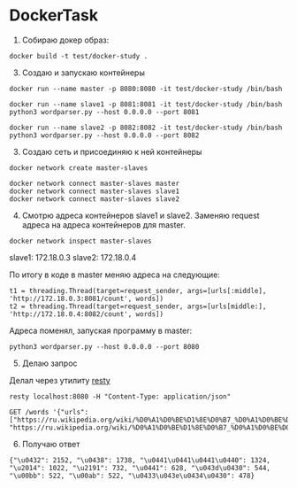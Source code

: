 # DockerTask

1. Собираю докер образ:
```
docker build -t test/docker-study .
```

3. Создаю и запускаю контейнеры
```
docker run --name master -p 8080:8080 -it test/docker-study /bin/bash
```
```
docker run --name slave1 -p 8081:8081 -it test/docker-study /bin/bash
python3 wordparser.py --host 0.0.0.0 --port 8081
```
```
docker run --name slave2 -p 8082:8082 -it test/docker-study /bin/bash
python3 wordparser.py --host 0.0.0.0 --port 8082
```

3. Создаю сеть и присоединяю к ней контейнеры
```
docker network create master-slaves

docker network connect master-slaves master
docker network connect master-slaves slave1
docker network connect master-slaves slave2
```

4. Смотрю адреса контейнеров slave1 и slave2. Заменяю request адреса на адреса контейнеров для master.
```
docker network inspect master-slaves
```

slave1: 172.18.0.3
slave2: 172.18.0.4

По итогу в коде в master меняю адреса на следующие:
```
t1 = threading.Thread(target=request_sender, args=[urls[:middle], 'http://172.18.0.3:8081/count', words])
t2 = threading.Thread(target=request_sender, args=[urls[middle:], 'http://172.18.0.4:8082/count', words])
```

Адреса поменял, запуская программу в master:
```
python3 wordparser.py --host 0.0.0.0 --port 8080
```

5. Делаю запрос

Делал через утилиту <a href="https://github.com/micha/resty">resty</a>

```
resty localhost:8080 -H "Content-Type: application/json"
```
```
GET /words '{"urls": ["https://ru.wikipedia.org/wiki/%D0%A1%D0%BE%D1%8E%D0%B7_%D0%A1%D0%BE%D0%B2%D0%B5%D1%82%D1%81%D0%BA%D0%B8%D1%85_%D0%A1%D0%BE%D1%86%D0%B8%D0%B0%D0%BB%D0%B8%D1%81%D1%82%D0%B8%D1%87%D0%B5%D1%81%D0%BA%D0%B8%D1%85_%D0%A0%D0%B5%D1%81%D0%BF%D1%83%D0%B1%D0%BB%D0%B8%D0%BA", "https://ru.wikipedia.org/wiki/%D0%A1%D0%BE%D1%8E%D0%B7_%D0%A1%D0%BE%D0%B2%D0%B5%D1%82%D1%81%D0%BA%D0%B8%D1%85_%D0%A1%D0%BE%D1%86%D0%B8%D0%B0%D0%BB%D0%B8%D1%81%D1%82%D0%B8%D1%87%D0%B5%D1%81%D0%BA%D0%B8%D1%85_%D0%A0%D0%B5%D1%81%D0%BF%D1%83%D0%B1%D0%BB%D0%B8%D0%BA"]}'
```

6. Получаю ответ
```
{"\u0432": 2152, "\u0438": 1738, "\u0441\u0441\u0441\u0440": 1324, "\u2014": 1022, "\u2191": 732, "\u0441": 628, "\u043d\u0430": 544, "\u00bb": 522, "\u00ab": 522, "\u0433\u043e\u0434\u0430": 478}
```
